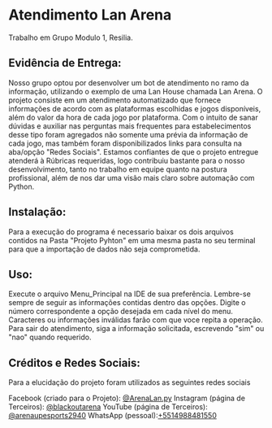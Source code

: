 # Atendimento Lan Arena
Trabalho em Grupo Modulo 1, Resilia.

## Evidência de Entrega:

Nosso grupo optou por desenvolver um bot de atendimento no ramo da informação, utilizando o exemplo de uma Lan House chamada Lan Arena. 
O projeto consiste em um atendimento automatizado que fornece informações de acordo com as plataformas escolhidas e jogos disponíveis, além do valor da hora de cada jogo por plataforma.
Com o intuito de sanar dúvidas e auxiliar nas perguntas mais frequentes para estabelecimentos desse tipo foram agregados não somente uma prévia da informação de cada jogo, mas também foram disponibilizados links para consulta na aba/opção "Redes Sociais".
Estamos confiantes de que o projeto entregue atenderá à Rúbricas requeridas, logo contribuiu bastante para o nosso desenvolvimento, tanto no trabalho em equipe quanto na postura profissional, além de nos dar uma visão mais claro sobre automação com Python.

## Instalação:

Para a execução do programa é necessario baixar os dois arquivos contidos na Pasta "Projeto Pyhton" em uma mesma pasta no seu terminal para que a importação de dados não seja comprometida.

## Uso:
Execute o arquivo Menu_Principal na IDE de sua preferência. Lembre-se sempre de seguir as informações contidas dentro das opções. Digite o número correspondente a opção desejada em cada nível do menu. Caracteres ou informações inválidas farão com que voce repita a operação. Para sair do atendimento, siga a informação solicitada, escrevendo "sim" ou "nao" quando requerido.

## Créditos e Redes Sociais: 

Para a elucidação do projeto foram utilizados as seguintes redes sociais

Facebook (criado para o Projeto): [@ArenaLan.py](https://www.facebook.com/ArenaLan.py/)
Instagram (página de Terceiros): [@blackoutarena](https://www.instagram.com/blackoutarena/)
YouTube (página de Terceiros): [@arenaupesports2940](https://www.youtube.com/@arenaupesports2940)
WhatsApp (pessoal):[+5514988481550](https://wa.me/+5514998481550)



